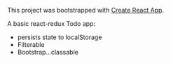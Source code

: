 This project was bootstrapped with [Create React App](https://github.com/facebookincubator/create-react-app).

A basic react-redux Todo app:
- persists state to localStorage
- Filterable
- Bootstrap...classable

